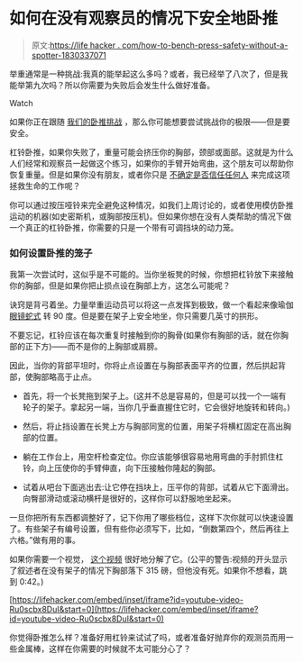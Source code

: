 # 如何在没有观察员的情况下安全地卧推

> 原文:[https://life hacker . com/how-to-bench-press-safety-without-a-spotter-1830337071](https://lifehacker.com/how-to-bench-press-safely-without-a-spotter-1830337071)

举重通常是一种挑战:我真的能举起这么多吗？或者，我已经举了八次了，但是我能举第九次吗？所以你需要为失败后会发生什么做好准备。

Watch

如果你正在跟随 [我们的卧推挑战](https://vitals.lifehacker.com/novembers-challenge-is-bench-press-1830153476?rev=1541778462823#_ga=2.166678011.456604250.1541431870-1456718367.1520458611) ，那么你可能想要尝试挑战你的极限——但是要安全。

杠铃卧推，如果你失败了，重量可能会挤压你的胸部，颈部或面部。这就是为什么人们经常和观察员一起做这个练习，如果你的手臂开始弯曲，这个朋友可以帮助你恢复重量。但是如果你没有朋友，或者你只是 [不确定是否信任任何人](https://lifehacker.com/why-it-s-dangerous-to-ask-a-stranger-for-a-spot-1752410786) 来完成这项拯救生命的工作呢？

你可以通过按压哑铃来完全避免这种情况，如我们上周讨论的，或者使用模仿卧推运动的机器(如史密斯机，或胸部按压机)。但如果你想在没有人类帮助的情况下做一个真正的杠铃卧推，你需要的只是一个带有可调挡块的动力笼。

### 如何设置卧推的笼子

我第一次尝试时，这似乎是不可能的。当你坐板凳的时候，你想把杠铃放下来接触你的胸部，但是如果你把止损点设在胸部上方，这怎么可能呢？

诀窍是背弓着坐。力量举重运动员可以将这一点发挥到极致，做一个看起来像瑜伽 [眼镜蛇式](https://www.yogajournal.com/poses/cobra-pose) 转 90 度。但是要在架子上安全地坐，你只需要几英寸的拱形。

不要忘记，杠铃应该在每次重复时接触到你的胸骨(如果你有胸部的话，就在你胸部的正下方)——而不是你的上胸部或肩膀。

因此，当你的背部平坦时，你将止点设置在与胸部表面平齐的位置，然后拱起背部，使胸部略高于止点。

*   首先，将一个长凳拖到架子上。(这并不总是容易的，但是可以找一个一端有轮子的架子。拿起另一端，当你几乎垂直握住它时，它会很好地旋转和转向。)

*   然后，将止挡设置在长凳上方与胸部同宽的位置，用架子将横杠固定在高出胸部的位置。
*   躺在工作台上，用空杆检查定位。你应该能够很容易地用弯曲的手肘抓住杠铃，向上压使你的手臂伸直，向下压接触你隆起的胸部。
*   试着从吧台下面逃出去:让它停在挡块上，压平你的背部，试着从它下面滑出。向臀部滑动或滚动横杆是很好的，这样你可以舒服地坐起来。

一旦你把所有东西都调整好了，记下你用了哪些档位，这样下次你就可以快速设置了。有些架子有编号设置，但有些你必须写下，比如，“倒数第四个，然后再往上六格。”做有用的事。

如果你需要一个视觉， [这个视频](https://www.youtube.com/watch?v=Ru0scbx8DuI) 很好地分解了它。(公平的警告:视频的开头显示了叙述者在没有架子的情况下胸部落下 315 磅，但他没有死。如果你不想看，跳到 0:42。)

 [https://lifehacker.com/embed/inset/iframe?id=youtube-video-Ru0scbx8DuI&start=0](https://lifehacker.com/embed/inset/iframe?id=youtube-video-Ru0scbx8DuI&start=0) 

你觉得卧推怎么样？准备好用杠铃来试试了吗，或者准备好抛弃你的观测员而用一些金属棒，这样在你需要的时候就不太可能分心了？
